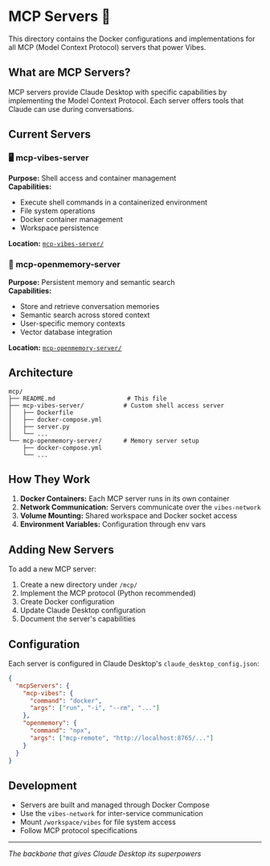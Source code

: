 # MCP Servers 🔌

This directory contains the Docker configurations and implementations for all MCP (Model Context Protocol) servers that power Vibes.

## What are MCP Servers?

MCP servers provide Claude Desktop with specific capabilities by implementing the Model Context Protocol. Each server offers tools that Claude can use during conversations.

## Current Servers

### 🖥️ mcp-vibes-server
**Purpose:** Shell access and container management  
**Capabilities:**
- Execute shell commands in a containerized environment
- File system operations
- Docker container management
- Workspace persistence

**Location:** [`mcp-vibes-server/`](mcp-vibes-server/)

### 🧠 mcp-openmemory-server  
**Purpose:** Persistent memory and semantic search  
**Capabilities:**
- Store and retrieve conversation memories
- Semantic search across stored context
- User-specific memory contexts
- Vector database integration

**Location:** [`mcp-openmemory-server/`](mcp-openmemory-server/)

## Architecture

```
mcp/
├── README.md                    # This file
├── mcp-vibes-server/           # Custom shell access server
│   ├── Dockerfile
│   ├── docker-compose.yml
│   ├── server.py
│   └── ...
└── mcp-openmemory-server/      # Memory server setup
    ├── docker-compose.yml
    └── ...
```

## How They Work

1. **Docker Containers:** Each MCP server runs in its own container
2. **Network Communication:** Servers communicate over the `vibes-network`
3. **Volume Mounting:** Shared workspace and Docker socket access
4. **Environment Variables:** Configuration through env vars

## Adding New Servers

To add a new MCP server:

1. Create a new directory under `/mcp/`
2. Implement the MCP protocol (Python recommended)
3. Create Docker configuration
4. Update Claude Desktop configuration
5. Document the server's capabilities

## Configuration

Each server is configured in Claude Desktop's `claude_desktop_config.json`:

```json
{
  "mcpServers": {
    "mcp-vibes": {
      "command": "docker",
      "args": ["run", "-i", "--rm", "..."]
    },
    "openmemory": {
      "command": "npx",
      "args": ["mcp-remote", "http://localhost:8765/..."]
    }
  }
}
```

## Development

- Servers are built and managed through Docker Compose
- Use the `vibes-network` for inter-service communication
- Mount `/workspace/vibes` for file system access
- Follow MCP protocol specifications

---

*The backbone that gives Claude Desktop its superpowers*
